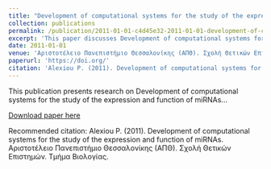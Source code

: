 ```yaml
---
title: "Development of computational systems for the study of the expression and function of miRNAs"
collection: publications
permalink: /publication/2011-01-01-c4d45e32-2011-01-01-development-of-computational-
excerpt: 'This paper discusses Development of computational systems for the study of the expression and function of miRNAs...'
date: 2011-01-01
venue: 'Αριστοτέλειο Πανεπιστήμιο Θεσσαλονίκης (ΑΠΘ). Σχολή Θετικών Επιστημών. Τμήμα Βιολογίας'
paperurl: 'https://doi.org/'
citation: 'Alexiou P. (2011). Development of computational systems for the study of the expression and function of miRNAs. Αριστοτέλειο Πανεπιστήμιο Θεσσαλονίκης (ΑΠΘ). Σχολή Θετικών Επιστημών. Τμήμα Βιολογίας.'
---
```


This publication presents research on Development of computational systems for the study of the expression and function of miRNAs...

[Download paper here](https://doi.org/)

Recommended citation: Alexiou P. (2011). Development of computational systems for the study of the expression and function of miRNAs. Αριστοτέλειο Πανεπιστήμιο Θεσσαλονίκης (ΑΠΘ). Σχολή Θετικών Επιστημών. Τμήμα Βιολογίας.

